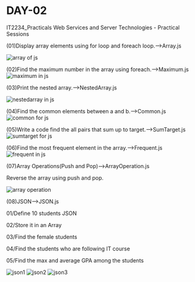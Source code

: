 # DAY-02
IT2234_Practicals
Web Services and Server Technologies - Practical Sessions

(01)Display array elements using for loop and foreach loop.-->Array.js

![array of js](https://github.com/user-attachments/assets/8645e931-88f5-4d86-b6f6-52828c45ac49)

(02)Find the maximum number in the array using foreach.-->Maximum.js
![maximum in js](https://github.com/user-attachments/assets/554a1d30-345c-4e9c-94be-b376710b12f8)

(03)Print the nested array.-->NestedArray.js


![nestedarray in js](https://github.com/user-attachments/assets/850e5d80-9b38-4299-89d2-19e776ad285f)


(04)Find the common elements between a and b.-->Common.js
![common for js](https://github.com/user-attachments/assets/4f82b941-a4b5-46de-b6f5-ff3fba408b92)


(05)Write a code find the all pairs that sum up to target.-->SumTarget.js
![sumtarget for js](https://github.com/user-attachments/assets/6cdd73e7-6af7-4e04-805f-3620bb598a5a)


(06)Find the most frequent element in the array.-->Frequent.js
![frequent in js](https://github.com/user-attachments/assets/01ede672-ae06-4849-8ca3-54da13eb1597)


(07)Array Operations(Push and Pop)-->ArrayOperation.js

Reverse the array using push and pop.

![array operation](https://github.com/user-attachments/assets/b20038cb-87c5-40f4-a032-67f31649d488)


(08)JSON-->JSON.js

01/Define 10 students JSON

02/Store it in an Array

03/Find the female students

04/Find the students who are following IT course

05/Find the max and average GPA among the students


![json1](https://github.com/user-attachments/assets/0fd17f51-c8f7-420e-a67b-336b3f303405)
![json2](https://github.com/user-attachments/assets/2e127a09-c269-41d5-a0a6-2dc315b5d541)
![json3](https://github.com/user-attachments/assets/28f5251b-486c-41cf-9bc6-464a9855b024)















